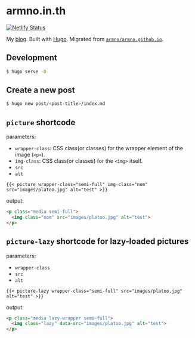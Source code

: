 # armno.in.th

[![Netlify Status](https://api.netlify.com/api/v1/badges/7d34a977-d95b-4b64-9e99-1a1df43ee944/deploy-status)](https://app.netlify.com/sites/armno/deploys)

My [blog](https://armno.in.th). Built with [Hugo](https://gohugo.io/). Migrated from [`armno/armno.github.io`](https://github.com/armno/armno.github.io).

## Development

```sh
$ hugo serve -D
```

## Create a new post

```sh
$ hugo new post/<post-title>/index.md
```

## `picture` shortcode

parameters:

- `wrapper-class`: CSS class(or classes) for the wrapper element of the image (`<p>`).
- `img-class`: CSS class(or classes) for the `<img>` itself.
- `src`
- `alt`

```
{{< picture wrapper-class="semi-full" img-class="nom" src="images/platoo.jpg" alt="test" >}}
```

output:

```html
<p class="media semi-full">
  <img class="nom" src="images/platoo.jpg" alt="test">
</p>
```

## `picture-lazy` shortcode for lazy-loaded pictures

parameters:

- `wrapper-class`
- `src`
- `alt`

```
{{< picture-lazy wrapper-class="semi-full" src="images/platoo.jpg" alt="test" >}}
```

output:

```html
<p class="media lazy-wrapper semi-full">
  <img class="lazy" data-src="images/platoo.jpg" alt="test">
</p>
```
